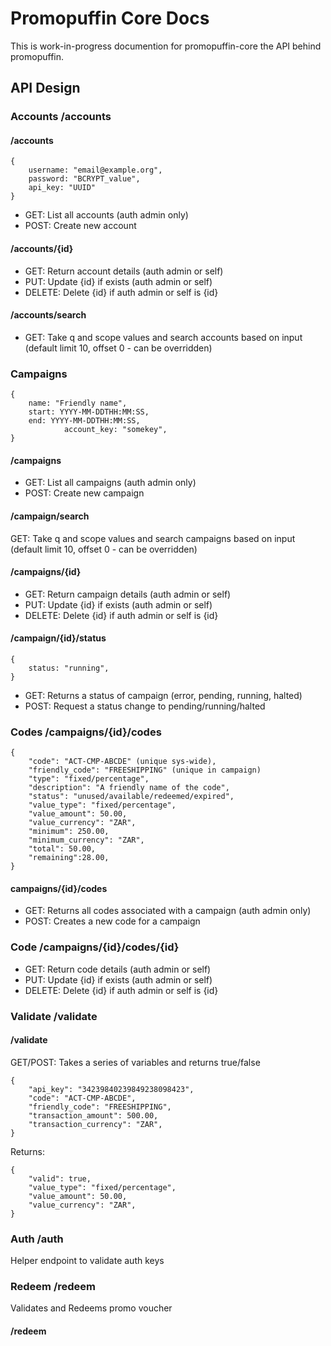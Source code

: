 # Promopuffin Core Docs

This is work-in-progress documention for promopuffin-core the API behind promopuffin.
 

## API Design

### Accounts /accounts

#### /accounts

	{
		username: "email@example.org",
		password: "BCRYPT_value",
		api_key: "UUID"
	}

* GET: List all accounts (auth admin only)
* POST: Create new account

#### /accounts/{id}

* GET: Return account details (auth admin or self)
* PUT: Update {id} if exists (auth admin or self)
* DELETE: Delete {id} if auth admin or self is {id}

#### /accounts/search

* GET: Take q and scope values and search accounts based on input (default limit 10, offset 0 - can be overridden)

### Campaigns

	{
		name: "Friendly name",
		start: YYYY-MM-DDTHH:MM:SS,
		end: YYYY-MM-DDTHH:MM:SS,
                account_key: "somekey",
	}

#### /campaigns

* GET: List all campaigns (auth admin only)
* POST: Create new campaign

#### /campaign/search

GET: Take q and scope values and search campaigns based on input (default limit 10, offset 0 - can be overridden)

#### /campaigns/{id}

* GET: Return campaign details (auth admin or self)
* PUT: Update {id} if exists (auth admin or self)
* DELETE: Delete {id} if auth admin or self is {id}

#### /campaign/{id}/status

	{
		status: "running",
	}

* GET: Returns a status of campaign (error, pending, running, halted)
* POST: Request a status change to pending/running/halted

### Codes /campaigns/{id}/codes

	{
		"code": "ACT-CMP-ABCDE" (unique sys-wide),
		"friendly_code": "FREESHIPPING" (unique in campaign)
		"type": "fixed/percentage",
		"description": "A friendly name of the code",
		"status": "unused/available/redeemed/expired",
		"value_type": "fixed/percentage",
		"value_amount": 50.00,
		"value_currency": "ZAR",
		"minimum": 250.00,
		"minimum_currency": "ZAR",
		"total": 50.00,
		"remaining":28.00,
	}

#### campaigns/{id}/codes

* GET: Returns all codes associated with a campaign (auth admin only)
* POST: Creates a new code for a campaign

### Code /campaigns/{id}/codes/{id}

* GET: Return code details (auth admin or self)
* PUT: Update {id} if exists (auth admin or self)
* DELETE: Delete {id} if auth admin or self is {id}


### Validate /validate

#### /validate

GET/POST: Takes a series of variables and returns true/false

	{
		"api_key": "34239840239849238098423",
		"code": "ACT-CMP-ABCDE",
		"friendly_code": "FREESHIPPING",
		"transaction_amount": 500.00,
		"transaction_currency": "ZAR",
	}

Returns:

	{
		"valid": true,
		"value_type": "fixed/percentage",
		"value_amount": 50.00,
		"value_currency": "ZAR", 
	}
	
### Auth /auth

Helper endpoint to validate auth keys


### Redeem /redeem

Validates and Redeems promo voucher 

#### /redeem
